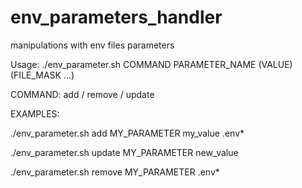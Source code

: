 # env_parameters_handler

manipulations with env files parameters 

Usage: ./env_parameter.sh COMMAND PARAMETER_NAME (VALUE) (FILE_MASK ...)

COMMAND: add / remove / update

EXAMPLES:

./env_parameter.sh  add MY_PARAMETER  my_value   .env*

./env_parameter.sh  update MY_PARAMETER  new_value

./env_parameter.sh  remove MY_PARAMETER .env*

